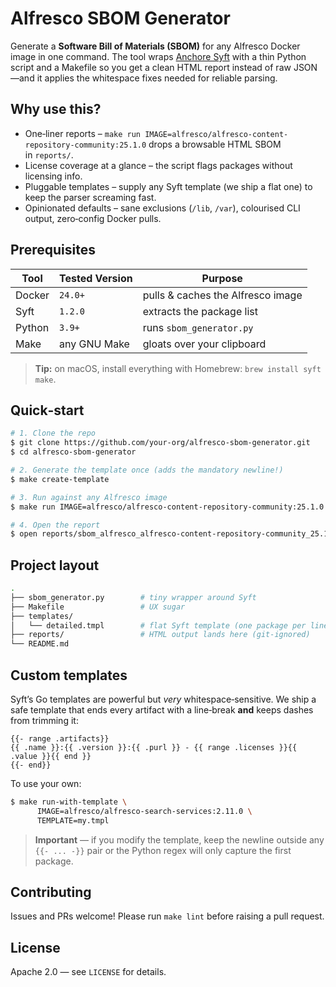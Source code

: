 # Alfresco SBOM Generator

Generate a **Software Bill of Materials (SBOM)** for any Alfresco Docker image in one command. The tool wraps [Anchore Syft](https://github.com/anchore/syft) with a thin Python script and a Makefile so you get a clean HTML report instead of raw JSON—and it applies the whitespace fixes needed for reliable parsing.

## Why use this?

* One‑liner reports – `make run IMAGE=alfresco/alfresco-content-repository-community:25.1.0` drops a browsable HTML SBOM in `reports/`.
* License coverage at a glance – the script flags packages without licensing info.
* Pluggable templates – supply any Syft template (we ship a flat one) to keep the parser screaming fast.
* Opinionated defaults – sane exclusions (`/lib`, `/var`), colourised CLI output, zero‑config Docker pulls.

## Prerequisites

| Tool   | Tested Version | Purpose                           |
| ------ | -------------- | --------------------------------- |
| Docker | `24.0+`        | pulls & caches the Alfresco image |
| Syft   | `1.2.0`        | extracts the package list         |
| Python | `3.9+`         | runs `sbom_generator.py`          |
| Make   | any GNU Make   | gloats over your clipboard        |

> **Tip:** on macOS, install everything with Homebrew: `brew install syft make`.

## Quick‑start

```bash
# 1. Clone the repo
$ git clone https://github.com/your‑org/alfresco‑sbom‑generator.git
$ cd alfresco‑sbom‑generator

# 2. Generate the template once (adds the mandatory newline!)
$ make create-template

# 3. Run against any Alfresco image
$ make run IMAGE=alfresco/alfresco-content-repository-community:25.1.0

# 4. Open the report
$ open reports/sbom_alfresco_alfresco-content-repository-community_25.1.0.html
```

## Project layout

```bash
.
├── sbom_generator.py        # tiny wrapper around Syft
├── Makefile                 # UX sugar
├── templates/
│   └── detailed.tmpl        # flat Syft template (one package per line)
├── reports/                 # HTML output lands here (git‑ignored)
└── README.md
```

## Custom templates

Syft’s Go templates are powerful but *very* whitespace‑sensitive. We ship a safe template that ends every artifact with a line‑break **and** keeps dashes from trimming it:

```gotemplate
{{- range .artifacts}}
{{ .name }}:{{ .version }}:{{ .purl }} - {{ range .licenses }}{{ .value }}{{ end }}
{{- end}}
```

To use your own:

```bash
$ make run-with-template \
      IMAGE=alfresco/alfresco-search-services:2.11.0 \
      TEMPLATE=my.tmpl
```

> **Important** — if you modify the template, keep the newline outside any `{{- ... -}}` pair or the Python regex will only capture the first package.

## Contributing

Issues and PRs welcome! Please run `make lint` before raising a pull request.

## License

Apache 2.0 — see `LICENSE` for details.